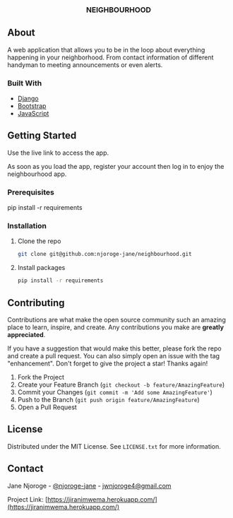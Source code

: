   <h3 align="center">NEIGHBOURHOOD</h3>

<!-- ABOUT THE PROJECT -->
## About 
A web application that allows you to be in the loop about everything happening in your neighborhood. From contact information of different handyman to meeting announcements or even alerts.




### Built With


* [Django](https://django.com)
* [Bootstrap](https://getbootstrap.com)
* [JavaScript](https://javascript.com)





<!-- GETTING STARTED -->
## Getting Started
Use the live link to access the app.

As soon as you load the app, register your account then log in to enjoy the neighbourhood app.

### Prerequisites

pip install -r requirements

### Installation


1. Clone the repo
   ```sh
   git clone git@github.com:njoroge-jane/neighbourhood.git
   ```
2. Install packages
   ```sh
   pip install -r requirements
   ```







<!-- CONTRIBUTING -->
## Contributing

Contributions are what make the open source community such an amazing place to learn, inspire, and create. Any contributions you make are **greatly appreciated**.

If you have a suggestion that would make this better, please fork the repo and create a pull request. You can also simply open an issue with the tag "enhancement".
Don't forget to give the project a star! Thanks again!

1. Fork the Project
2. Create your Feature Branch (`git checkout -b feature/AmazingFeature`)
3. Commit your Changes (`git commit -m 'Add some AmazingFeature'`)
4. Push to the Branch (`git push origin feature/AmazingFeature`)
5. Open a Pull Request





<!-- LICENSE -->
## License

Distributed under the MIT License. See `LICENSE.txt` for more information.





<!-- CONTACT -->
## Contact

Jane Njoroge - [@njoroge-jane](https://twitter.com/njoroge-jane) - jwnjoroge4@gmail.com

Project Link: [https://jiranimwema.herokuapp.com/](https://jiranimwema.herokuapp.com/)



